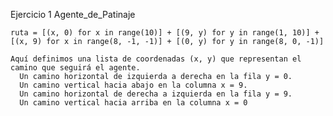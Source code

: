 Ejercicio 1
  Agente_de_Patinaje
    
    ruta = [(x, 0) for x in range(10)] + [(9, y) for y in range(1, 10)] + [(x, 9) for x in range(8, -1, -1)] + [(0, y) for y in range(8, 0, -1)]
   
    Aquí definimos una lista de coordenadas (x, y) que representan el camino que seguirá el agente.
      Un camino horizontal de izquierda a derecha en la fila y = 0.
      Un camino vertical hacia abajo en la columna x = 9.
      Un camino horizontal de derecha a izquierda en la fila y = 9.
      Un camino vertical hacia arriba en la columna x = 0

